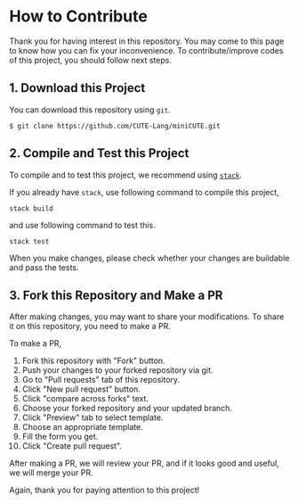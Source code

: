# How to Contribute

Thank you for having interest in this repository. You may come to this page to know how you can fix your inconvenience. To contribute/improve codes of this project, you should follow next steps.

## 1. Download this Project

You can download this repository using `git`.

``` shell
$ git clone https://github.com/CUTE-Lang/miniCUTE.git
```

## 2. Compile and Test this Project

To compile and to test this project, we recommend using [`stack`](https://docs.haskellstack.org/en/stable/README/).

If you already have `stack`, use following command to compile this project,

``` shell
stack build
```

and use following command to test this.

``` shell
stack test
```

When you make changes, please check whether your changes are buildable and pass the tests.

## 3. Fork this Repository and Make a PR

After making changes, you may want to share your modifications. To share it on this repository, you need to make a PR.

To make a PR,

1. Fork this repository with "Fork" button.
1. Push your changes to your forked repository via git.
1. Go to "Pull requests" tab of this repository.
1. Click "New pull request" button.
1. Click "compare across forks" text.
1. Choose your forked repository and your updated branch.
1. Click "Preview" tab to select template.
1. Choose an appropriate template.
1. Fill the form you get.
1. Click "Create pull request".

After making a PR, we will review your PR, and if it looks good and useful, we will merge your PR.

Again, thank you for paying attention to this project!

